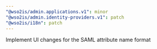 ```yaml
---
"@wso2is/admin.applications.v1": minor
"@wso2is/admin.identity-providers.v1": patch
"@wso2is/i18n": patch
---
```


Implement UI changes for the SAML attribute name format
